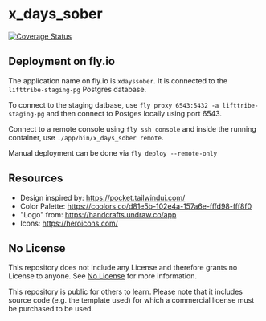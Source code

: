 # x_days_sober

[![Coverage Status](https://coveralls.io/repos/github/agileaddicts/x_days_sober/badge.svg?branch=dev)](https://coveralls.io/github/agileaddicts/x_days_sober?branch=dev)

## Deployment on fly.io

The application name on fly.io is `xdayssober`. It is connected to the `lifttribe-staging-pg` Postgres database.

To connect to the staging datbase, use `fly proxy 6543:5432 -a lifttribe-staging-pg` and then connect to Postges locally using port 6543.

Connect to a remote console using `fly ssh console` and inside the running container, use `./app/bin/x_days_sober remote`.

Manual deployment can be done via `fly deploy --remote-only`

## Resources

* Design inspired by: https://pocket.tailwindui.com/
* Color Palette: https://coolors.co/d81e5b-102e4a-157a6e-fffd98-fff8f0
* "Logo" from: https://handcrafts.undraw.co/app
* Icons: https://heroicons.com/

## No License

This repository does not include any License and therefore grants no License to anyone. See [No License](https://choosealicense.com/no-permission/) for more information.

This repository is public for others to learn. Please note that it includes source code (e.g. the template used) for which a commercial license must be purchased to be used. 
